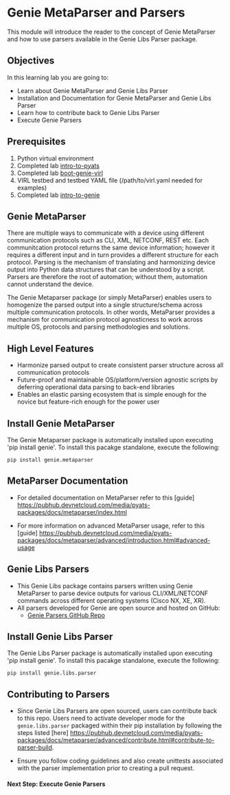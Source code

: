 # Genie MetaParser and Parsers

This module will introduce the reader to the concept of Genie MetaParser and how to use parsers available in the Genie Libs Parser package.

## Objectives

In this learning lab you are going to:

* Learn about Genie MetaParser and Genie Libs Parser
* Installation and Documentation for Genie MetaParser and Genie Libs Parser
* Learn how to contribute back to Genie Libs Parser
* Execute Genie Parsers

## Prerequisites

1. Python virtual environment
2. Completed lab [intro-to-pyats](https://github.com/kecorbin/pyats-labs/tree/master/labs/intro-to-pyats) 
3. Completed lab [boot-genie-virl](https://github.com/kecorbin/pyats-labs/tree/master/labs/)
4. VIRL testbed and testbed YAML file (/path/to/virl.yaml needed for examples)
5. Completed lab [intro-to-genie](https://github.com/kecorbin/pyats-labs/tree/master/labs/)

## Genie MetaParser

There are multiple ways to communicate with a device using different communication protocols such as CLI, XML, NETCONF, REST etc. Each communitcation protocol returns the same device information; however it requires a different input and in turn provides a different structure for each protocol. Parsing is the mechanism of translating and harmonizing device output into Python data structures that can be understood by a script. Parsers are therefore the root of automation; without them, automation cannot understand the device.

The Genie Metaparser package (or simply MetaParser) enables users to homogenize the parsed output into a single structure/schema across multiple communication protocols. In other words, MetaParser provides a mechanism for communication protocol agnosticness to work across multiple OS, protocols and parsing methodologies and solutions.

## High Level Features

- Harmonize parsed output to create consistent parser structure across all communication protocols
- Future-proof and maintainable OS/platform/version agnostic scripts by deferring operational data parsing to back-end libraries
- Enables an elastic parsing ecosystem that is simple enough for the novice but feature-rich enough for the power user

## Install Genie MetaParser

The Genie Metaparser package is automatically installed upon executing 'pip install genie'. To install this pacakge standalone, execute the following:

```
pip install genie.metaparser
```

## MetaParser Documentation

- For detailed documentation on MetaParser refer to this [guide] https://pubhub.devnetcloud.com/media/pyats-packages/docs/metaparser/index.html

- For more information on advanced MetaParser usage, refer to this [guide] https://pubhub.devnetcloud.com/media/pyats-packages/docs/metaparser/advanced/introduction.html#advanced-usage

## Genie Libs Parsers

- This Genie Libs package contains parsers written using Genie MetaParser to parse device outputs for various CLI/XML/NETCONF commands across different operating systems (Cisco NX, XE, XR).
- All parsers developed for Genie are open source and hosted on GitHub:
	* [Genie Parsers GitHub Repo](https://github.com/CiscoTestAutomation/genieparser)

## Install Genie Libs Parser

The Genie Libs Parser package is automatically installed upon executing 'pip install genie'. To install this pacakge standalone, execute the following:

```
pip install genie.libs.parser
```

## Contributing to Parsers

- Since Genie Libs Parsers are open sourced, users can contribute back to this repo. Users need to activate developer mode for the `genie.libs.parser` packaged within their pip installation by following the steps listed [here] https://pubhub.devnetcloud.com/media/pyats-packages/docs/metaparser/advanced/contribute.html#contribute-to-parser-build.

- Ensure you follow coding guidelines and also create unittests associated with the parser implementation prior to creating a pull request.


#### Next Step: Execute Genie Parsers
